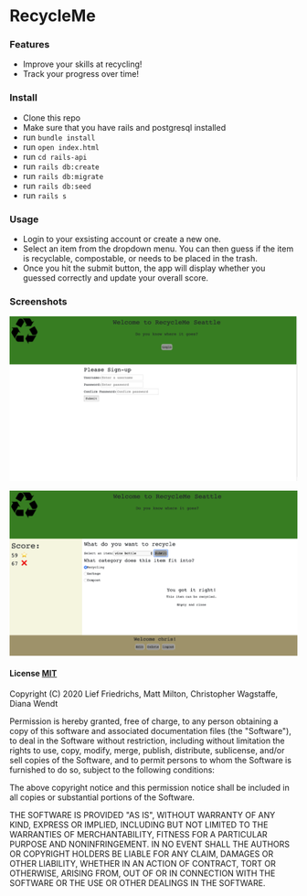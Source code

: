 # RecycleMe

### Features
* Improve your skills at recycling! 
* Track your progress over time!

### Install
* Clone this repo
* Make sure that you have rails and postgresql installed
* run ```bundle install```
* run ```open index.html```
* run ```cd rails-api```
* run ```rails db:create```
* run ```rails db:migrate```
* run ```rails db:seed```
* run ```rails s```

### Usage
* Login to your exsisting account or create a new one.
* Select an item from the dropdown menu. You can then guess if the item is recyclable, compostable, or needs to be placed in the trash.
* Once you hit the submit button, the app will display whether you guessed correctly and update your overall score.

### Screenshots
![](images/Signup.png)

![](images/Main_screen.png)


#### License [MIT](https://en.wikipedia.org/wiki/MIT_License)

Copyright (C) 2020 Lief Friedrichs, Matt Milton, Christopher Wagstaffe, Diana Wendt

Permission is hereby granted, free of charge, to any person obtaining a copy
of this software and associated documentation files (the "Software"), to deal
in the Software without restriction, including without limitation the rights
to use, copy, modify, merge, publish, distribute, sublicense, and/or sell
copies of the Software, and to permit persons to whom the Software is
furnished to do so, subject to the following conditions:

The above copyright notice and this permission notice shall be included in all
copies or substantial portions of the Software.

THE SOFTWARE IS PROVIDED "AS IS", WITHOUT WARRANTY OF ANY KIND, EXPRESS OR
IMPLIED, INCLUDING BUT NOT LIMITED TO THE WARRANTIES OF MERCHANTABILITY,
FITNESS FOR A PARTICULAR PURPOSE AND NONINFRINGEMENT. IN NO EVENT SHALL THE
AUTHORS OR COPYRIGHT HOLDERS BE LIABLE FOR ANY CLAIM, DAMAGES OR OTHER
LIABILITY, WHETHER IN AN ACTION OF CONTRACT, TORT OR OTHERWISE, ARISING FROM,
OUT OF OR IN CONNECTION WITH THE SOFTWARE OR THE USE OR OTHER DEALINGS IN THE
SOFTWARE.
